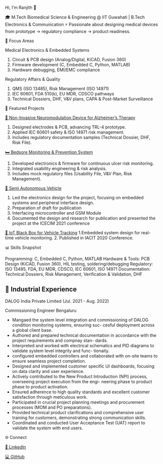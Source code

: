 Hi, I’m Ranjith 👋

🎓 M.Tech Biomedical Science & Engineering @ IIT Guwahati | B.Tech Electronics & Communication
⚡ Passionate about designing medical devices from prototype → regulatory compliance → product readiness.

🔬 Focus Areas

Medical Electronics & Embedded Systems
  1. Circuit & PCB design (Analog/Digital, KiCAD, Fusion 360)
  2. Firmware development (C, Embedded C, Python, MATLAB)
  3. Hardware debugging, EMI/EMC compliance

Regulatory Affairs & Quality
  1. QMS (ISO 13485), Risk Management (ISO 14971)
  2. IEC 60601, FDA 510(k), EU MDR, CDSCO pathways
  3. Technical Dossiers, DHF, V&V plans, CAPA & Post-Market Surveillance


📂 Featured Projects

[🧠 Non-Invasive Neuromodulation Device for Alzheimer’s Therapy](https://github.com/ranji0599/Master-Thesis)
  1. Designed electrodes & PCB, advancing TRL-4 prototype.
  2. Applied IEC 60601 safety & ISO 14971 risk management.
  3. Includes regulatory documentation samples (Technical Dossier, DHF, Risk File).

[🛏 Bedsore Monitoring & Prevention System](https://github.com/ranji0599/Bed-Sores-Monitoring-Prevention)
  1. Developed electronics & firmware for continuous ulcer risk monitoring.
  2. Integrated usability engineering & risk analysis.
  3. Includes mock regulatory files (Usability File, V&V Plan, Risk Management).

[🚗 Semi Autonomous Vehicle](https://github.com/ranji0599/B.Tech-Minor-and-Major-Projects-Publication)
  1. Led the electronics design for the project, focusing on embedded systems and peripheral interface design.
  2. Preparation of draft for publication
  3. Interfacing microcontroller and GSM Module
  4. Documented the design and research for publication and presented the project at the ICECIM 2021 conference

[🚗 IoT Black Box for Vehicle Tracking](https://github.com/ranji0599/B.Tech-Minor-and-Major-Projects-Publication)
  1.Embedded system design for real-time vehicle monitoring.
  2. Published in IACIT 2020 Conference.

📊 Skills Snapshot

Programming: C, Embedded C, Python, MATLAB
Hardware & Tools: PCB Design (KiCAD, Fusion 360), HIL testing, soldering/debugging
Regulatory: ISO 13485, FDA, EU MDR, CDSCO, IEC 60601, ISO 14971
Documentation: Technical Dossiers, Risk Management, Verification & Validation, DHF

## 🏢 Industrial Experience  

DALOG India Private Limited (Jul. 2021 - Aug. 2022)

Commissioning Engineer Bengaluru
  - Mangaed the system level integration and commissioning of DALOG condition monitoring systems, ensuring suc-
cesful deployment across a global client base.
  - Authored and prepared technical documentation in accordance with the project requirements and compnay stan-
dards.
  - Interpreted and worked with electrical schematics and PID diagrams to validate system level integrity and func-
tionaity.
  - configured embedded controllers and collaborated with on-site teams to ensure seamless project completion.
  - Designed and implemented customer specific UI dashboards, focusing on data clarity and user experience.
  - Actively contributed to the New Product Introduction (NPI) process, overseeing project execution from the engi-
neering phase to product phase to product activation.
  -  Ensured adherence to high quality standards and excellent customer satisfaction through meticulous work.
  -  Participated in crucial project planning meetings and procurement processes (MOM and PO preparations).
  -  Provided technical product clarifications and comprehensive user training for customers, demonstrating strong
communication skills.
  - Coordinated and conducted User Acceptance Test (UAT) report to validate the system with end users.


🌐 Connect

[🔗 LinkedIn](https://www.linkedin.com/in/k-s-ranjith-kumar-936b1a200/)


[💻 GitHub](https://github.com/ranji0599)
